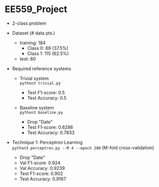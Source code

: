 # EE559_Project

- 2-class problem

- Dataset (# data pts.)
    - training: 184
        - Class 0: 69 (37.5%)
        - Class 1: 115 (62.5%)
    - test: 60

- Required reference systems
    - Trivial system \
        `python3 trivial.py`
        - Test F1-score: 0.5
        - Test Accuracy: 0.5 
    
    - Baseline system \
        `python3 baseline.py`
        - Drop "Date"
        - Test F1-score: 0.6286
        - Test Accuracy: 0.7833

- Technique 1: Perceptron Learning \
    `python3 perceptron.py --M 4 --epoch 200` (M-fold cross-validation)
    - Drop "Date"
    - Val F1-score: 0.924
    - Val Accuracy: 0.9239
    - Test F1-score: 0.902
    - Test Accuracy: 0.9167